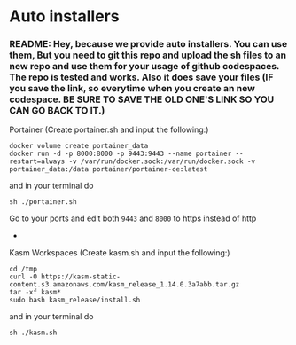 # Auto installers

### README: Hey, because we provide auto installers. You can use them, But you need to git this repo and upload the sh files to an new repo and use them for your usage of github codespaces. The repo is tested and works. Also it does save your files (IF you save the link, so everytime when you create an new codespace. BE SURE TO SAVE THE OLD ONE'S LINK SO YOU CAN GO BACK TO IT.)

Portainer (Create portainer.sh and input the following:)
```
docker volume create portainer_data
docker run -d -p 8000:8000 -p 9443:9443 --name portainer --restart=always -v /var/run/docker.sock:/var/run/docker.sock -v portainer_data:/data portainer/portainer-ce:latest
```
and in your terminal do 
```
sh ./portainer.sh
```
Go to your ports and edit both `9443` and `8000` to https instead of http

-

Kasm Workspaces (Create kasm.sh and input the following:)
```
cd /tmp
curl -O https://kasm-static-content.s3.amazonaws.com/kasm_release_1.14.0.3a7abb.tar.gz
tar -xf kasm*
sudo bash kasm_release/install.sh
```
and in your terminal do 
```
sh ./kasm.sh
```
